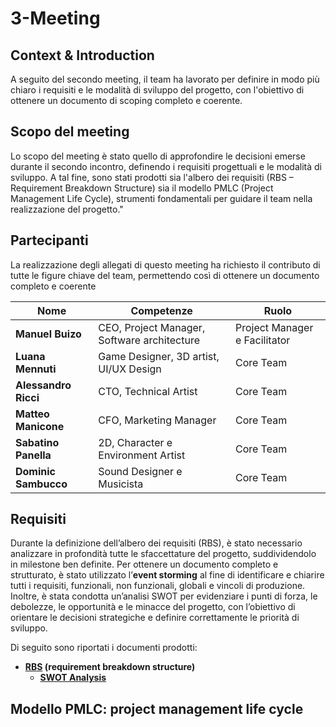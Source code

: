 # 3-Meeting

## Context & Introduction

A seguito del secondo meeting, il team ha lavorato per definire in modo più
chiaro i requisiti e le modalità di sviluppo del progetto, con l'obiettivo di
ottenere un documento di scoping completo e coerente.

## Scopo del meeting

Lo scopo del meeting è stato quello di approfondire le decisioni emerse durante
il secondo incontro, definendo i requisiti progettuali e le modalità di sviluppo.
A tal fine, sono stati prodotti sia l'albero dei requisiti (RBS –
Requirement Breakdown Structure) sia il modello PMLC (Project Management Life Cycle),
strumenti fondamentali per guidare il team nella realizzazione del progetto."

## Partecipanti

La realizzazione degli allegati di questo meeting ha richiesto il contributo
di tutte le figure chiave del team, permettendo così di ottenere un
documento completo e coerente

| Nome                 | Competenze                                  | Ruolo                         |
|----------------------|---------------------------------------------|-------------------------------|
| **Manuel Buizo**     | CEO, Project Manager, Software architecture | Project Manager e Facilitator |
| **Luana Mennuti**    | Game Designer, 3D artist, UI/UX Design      | Core Team                     |
| **Alessandro Ricci** | CTO, Technical Artist                       | Core Team                     |
| **Matteo Manicone**  | CFO, Marketing Manager                      | Core Team                     |
| **Sabatino Panella** | 2D, Character e Environment Artist          | Core Team                     |
| **Dominic Sambucco** | Sound Designer e Musicista                  | Core Team                     |

## Requisiti

Durante la definizione dell’albero dei requisiti (RBS), è stato necessario analizzare
in profondità tutte le sfaccettature del progetto, suddividendolo in milestone ben
definite.
Per ottenere un documento completo e strutturato, è stato utilizzato l’**event storming**
al fine di identificare e chiarire tutti i requisiti, funzionali, non funzionali,
globali e vincoli di produzione.
Inoltre, è stata condotta un’analisi SWOT per evidenziare i punti di forza,
le debolezze, le opportunità e le minacce del progetto, con l’obiettivo di orientare
le decisioni strategiche e definire correttamente le priorità di sviluppo.

Di seguito sono riportati i documenti prodotti:

- **[RBS](RBS.md) (requirement breakdown structure)**
    - **[SWOT Analysis](SWOT-Analysis.md)**

## Modello PMLC: project management life cycle

